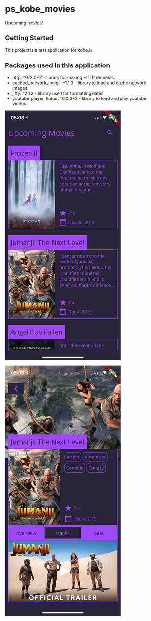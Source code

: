 # ps_kobe_movies

Upcoming movies!

## Getting Started

This project is a test application for kobe.io

## Packages used in this application
* http: ^0.12.0+2 - library for making HTTP requests.
* cached_network_image: ^1.1.3 - library to load and cache network images
* jiffy: ^2.1.2 - library used for formatting dates
* youtube_player_flutter: ^6.0.3+2 - library to load and play youtube videos


![List](https://github.com/paulosigales/ps_kobe_movies/blob/development/screenshots/movies_01_list.jpg)

![Detail](https://github.com/paulosigales/ps_kobe_movies/blob/development/screenshots/movies_02_detail.jpg)


